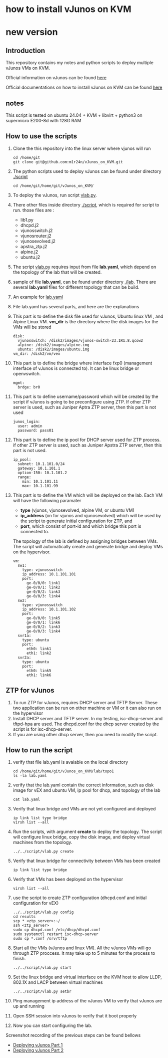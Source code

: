 # how to install vJunos on KVM
# new version

## Introduction
This repository contains my notes and python scripts to deploy multiple vJunos VMs on KVM.

Official information on vJunos can be found [here](https://www.juniper.net/us/en/dm/vjunos-labs.html)

Official documentations on how to install vJunos on KVM can be found [here](https://www.juniper.net/documentation/us/en/software/vJunos/vjunos-switch-deployment-guide-for-kvm/index.html)


## notes
This script is tested on ubuntu 24.04 + KVM + libvirt + python3 on supermicro E200-8d with 128G RAM


## How to use the scripts
1. Clone the this repository into the linux server where vjunos will run

       cd /home/git
       git clone git@github.com:m1r24n/vJunos_on_KVM.git

2. The python scripts used to deploy vJunos can be found under directory [./script](./script)

       cd /home/git/home/git/vJunos_on_KVM/

3. To deploy the vJunos, run script [vlab.py](script/vlab.py).
4. There other files inside directory [./script](./script), which is required for script to run. those files are :
    - lib1.py
    - dhcpd.j2
    - vjunosswitch.j2
    - vjunosrouter.j2
    - vjunosevolved.j2
    - apstra_ztp.j2
    - alpine.j2
    - ubuntu.j2

5. The script [vlab.py](script/vlab.py) requires input from file **lab.yaml**, which depend on the topology of the lab that will be created. 
6. sample of file **lab.yaml**, can be found under directory [./lab](./lab). There are several **lab.yaml** files for different topology that can be build.
7. An example for [lab.yaml](lab/topo1/lab.yaml)
8. File lab.yaml has several parts, and here are the explanations
9. This part is to define the disk file used for vJunos, Ubuntu linux VM , and Alpine Linux VM. **vm_dir** is the directory where the disk images for the VMs will be stored

       disk: 
         vjunosswitch: /disk2/images/vjunos-switch-23.1R1.8.qcow2
         alpine: /disk2/images/alpine.img
         ubuntu: /disk2/images/ubuntu.img
       vm_dir: /disk2/vm/vex

10. This part is to define the bridge where interface fxp0 (management interface of vJunos is connected to). It can be linux bridge or openvswitch. 

        mgmt:
          brdge: br0
            

11. This part is to define username/password which will be created by the script if vJunos is going to be preconfigure using ZTP. If other ZTP server is used, such as Juniper Aptra ZTP server, then this part is not used

        junos_login:
          user: admin
          password: pass01

12. This part is to define the ip pool for DHCP server used for ZTP process. if other ZTP server is used, such as Juniper Apstra ZTP server, then this part is not used.

        ip_pool:
          subnet: 10.1.101.0/24
          gateway: 10.1.101.1
          option-150: 10.1.101.2
          range: 
            min: 10.1.101.11
            max: 10.1.101.99

13. This part is to define the VM which will be deployed on the lab. Each VM will  have the following paramater 
    - **type** (vjunos, vjunosevolved, alpine VM, or ubuntu VM)
    - **ip_address** (on for vjunos and vjunosevolved) which will be used by the script to generate initial configuration for ZTP, and 
    - **port**, which consist of port-id and which bridge this port is connected to. 
    
    The topology of the lab is defined by assigning bridges between VMs. The script will automatically create and generate bridge and deploy VMs on the hypervisor.

        vm:
          sw1:
            type: vjunosswitch
            ip_address: 10.1.101.101
            port:
              ge-0/0/0: link1
              ge-0/0/1: link2
              ge-0/0/2: link3
              ge-0/0/3: link4
          sw2:
            type: vjunosswitch
            ip_address: 10.1.101.102
            port:
              ge-0/0/0: link5
              ge-0/0/1: link6
              ge-0/0/2: link3
              ge-0/0/3: link4
          svr1a:
            type: ubuntu
            port:
              eth0: link1
              eth1: link2
          svr2a:
            type: ubuntu
            port:
              eth0: link5
              eth1: link6

## ZTP for vJunos
1. To run ZTP for vJunos, requires DHCP server and TFTP Server. These two application can be run on other machine or VM or it can also run on the hypervisor
2. Install DHCP server and TFTP server. In my testing, isc-dhcp-server and tftpd-hpa are used. The dhcpd.conf for the dhcp server created by the script is for isc-dhcp-server. 
3. If you are using other dhcp server, then you need to modify the script.

## How to run the script
1. verify that file lab.yaml is avaiable on the local directory

       cd /home/git/home/git/vJunos_on_KVM/lab/topo1
       ls -la lab.yaml

2. verify that the lab.yaml contain the correct information, such as disk image for vEX and ubuntu VM, ip pool for dhcp, and topology of the lab

       cat lab.yaml

3. Verify that linux bridge and VMs are not yet configured and deployed

       ip link list type bridge
       virsh list --all

3. Run the scripts, with argument **create** to deploy the topology. The script will configure linux bridge, copy the disk image, and deploy virtual machines from the topology.

       ../../script/vlab.py create

4. Verify that linux bridge for connectivity between VMs has been created

       ip link list type bridge

5. Verify that VMs has been deployed on the hypervisor

       virsh list --all 

6. use the script to create ZTP configuration (dhcpd.conf and initial configuration for vEX) 

       ../../script/vlab.py config
       cd results
       scp * <ztp_server>:~/
       ssh <ztp_server>
       sudo cp dhcpd.conf /etc/dhcp/dhcpd.conf
       sudo systemctl restart isc-dhcp-server
       sudo cp *.conf /srv/tftp

7. Start all the VMs (vJunos and linux VM). All the vJunos VMs will go through ZTP proccess. It may take up to 5 minutes for the process to finish.

       ../../script/vlab.py start
        
8. Set the linux bridge and virtual interface on the KVM host to allow LLDP, 802.1X and LACP between virtual machines

       ../../script/vlab.py setbr

8. Ping management ip address of the vJunos VM to verify that vJunos are up and running
9. Open SSH session into vJunos to verify that it boot properly
10. Now you can start configuring the lab.


Screenshot recording of the previous steps can be found bellows

- [Deploying vJunos Part 1](https://asciinema.org/a/dVdKmAEUZZK6EXi6vXnaRtamm)
- [Deploying vJunos Part 2](https://asciinema.org/a/ZTGC9LoiQ695h7uMGfKqCUAmD)
